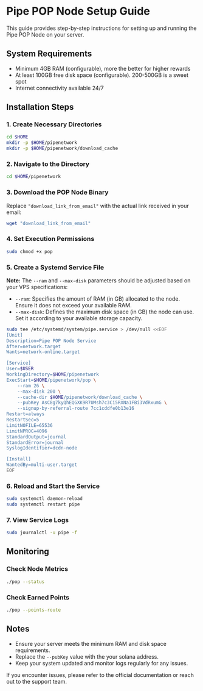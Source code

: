 # Pipe POP Node Setup Guide
This guide provides step-by-step instructions for setting up and running the Pipe POP Node on your server.

## System Requirements
- Minimum 4GB RAM (configurable), more the better for higher rewards
- At least 100GB free disk space (configurable). 200-500GB is a sweet spot
- Internet connectivity available 24/7

## Installation Steps
### 1. Create Necessary Directories
```bash
cd $HOME
mkdir -p $HOME/pipenetwork
mkdir -p $HOME/pipenetwork/download_cache
```

### 2. Navigate to the Directory
```bash
cd $HOME/pipenetwork
```

### 3. Download the POP Node Binary
Replace `"download_link_from_email"` with the actual link received in your email:
```bash
wget "download_link_from_email"
```

### 4. Set Execution Permissions
```bash
sudo chmod +x pop
```

### 5. Create a Systemd Service File

**Note:** The `--ram` and `--max-disk` parameters should be adjusted based on your VPS specifications:
- `--ram`: Specifies the amount of RAM (in GB) allocated to the node. Ensure it does not exceed your available RAM.
- `--max-disk`: Defines the maximum disk space (in GB) the node can use. Set it according to your available storage capacity.


```bash
sudo tee /etc/systemd/system/pipe.service > /dev/null <<EOF
[Unit]
Description=Pipe POP Node Service
After=network.target
Wants=network-online.target

[Service]
User=$USER
WorkingDirectory=$HOME/pipenetwork
ExecStart=$HOME/pipenetwork/pop \
    --ram 26 \
    --max-disk 200 \
    --cache-dir $HOME/pipenetwork/download_cache \
    --pubKey AsC8g7kyQhEQGXK9R7UMsh7c3Ci5RXNa1FBi3VdRxumG \
    --signup-by-referral-route 7cc1cddfe0b13e16
Restart=always
RestartSec=5
LimitNOFILE=65536
LimitNPROC=4096
StandardOutput=journal
StandardError=journal
SyslogIdentifier=dcdn-node

[Install]
WantedBy=multi-user.target
EOF
```

### 6. Reload and Start the Service
```bash
sudo systemctl daemon-reload
sudo systemctl restart pipe
```

### 7. View Service Logs
```bash
sudo journalctl -u pipe -f
```

## Monitoring
### Check Node Metrics
```bash
./pop --status
```

### Check Earned Points
```bash
./pop --points-route
```

## Notes
- Ensure your server meets the minimum RAM and disk space requirements.
- Replace the `--pubKey` value with the your solana address.
- Keep your system updated and monitor logs regularly for any issues.

If you encounter issues, please refer to the official documentation or reach out to the support team.

